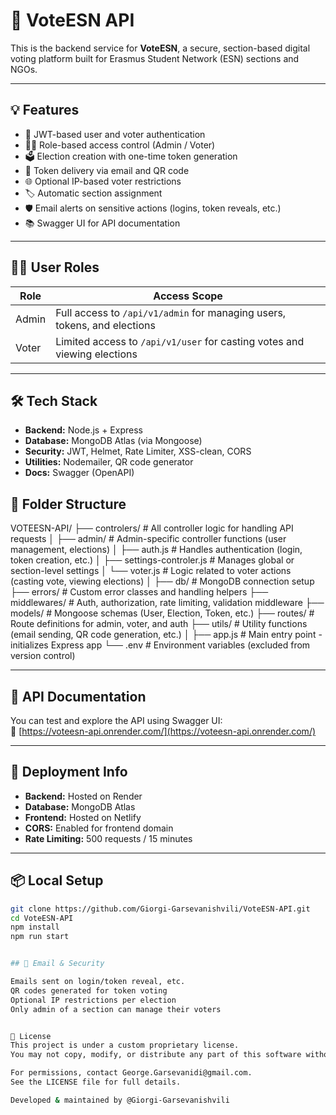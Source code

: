 
# 📮 VoteESN API

This is the backend service for **VoteESN**, a secure, section-based digital voting platform built for Erasmus Student Network (ESN) sections and NGOs.

---

## 💡 Features

- 🔐 JWT-based user and voter authentication
- 🧑‍⚖️ Role-based access control (Admin / Voter)
- 🗳️ Election creation with one-time token generation
- 📧 Token delivery via email and QR code
- 🌐 Optional IP-based voter restrictions
- 🏷️ Automatic section assignment
- 🛡️ Email alerts on sensitive actions (logins, token reveals, etc.)
- 📚 Swagger UI for API documentation

---

## 🧑‍💼 User Roles

| Role   | Access Scope                                             |
|--------|----------------------------------------------------------|
| Admin  | Full access to `/api/v1/admin` for managing users, tokens, and elections |
| Voter  | Limited access to `/api/v1/user` for casting votes and viewing elections |

---

## 🛠️ Tech Stack

- **Backend:** Node.js + Express
- **Database:** MongoDB Atlas (via Mongoose)
- **Security:** JWT, Helmet, Rate Limiter, XSS-clean, CORS
- **Utilities:** Nodemailer, QR code generator
- **Docs:** Swagger (OpenAPI) 

## 📂 Folder Structure

VOTEESN-API/
├── controlers/                  # All controller logic for handling API requests
│   ├── admin/                   # Admin-specific controller functions (user management, elections)
│   ├── auth.js                  # Handles authentication (login, token creation, etc.)
│   ├── settings-controler.js    # Manages global or section-level settings
│   └── voter.js                 # Logic related to voter actions (casting vote, viewing elections)
│
├── db/                          # MongoDB connection setup
├── errors/                      # Custom error classes and handling helpers
├── middlewares/                 # Auth, authorization, rate limiting, validation middleware
├── models/                      # Mongoose schemas (User, Election, Token, etc.)
├── routes/                      # Route definitions for admin, voter, and auth
├── utils/                       # Utility functions (email sending, QR code generation, etc.)
│
├── app.js                       # Main entry point - initializes Express app
└── .env                         # Environment variables (excluded from version control)


---

## 📄 API Documentation

You can test and explore the API using Swagger UI:  
🔗 [https://voteesn-api.onrender.com/](https://voteesn-api.onrender.com/)

---

## 🚀 Deployment Info

- **Backend:** Hosted on Render
- **Database:** MongoDB Atlas
- **Frontend:** Hosted on Netlify
- **CORS:** Enabled for frontend domain
- **Rate Limiting:** 500 requests / 15 minutes

---

## 📦 Local Setup

```bash
git clone https://github.com/Giorgi-Garsevanishvili/VoteESN-API.git
cd VoteESN-API
npm install
npm run start


## 📧 Email & Security

Emails sent on login/token reveal, etc.
QR codes generated for token voting
Optional IP restrictions per election
Only admin of a section can manage their voters


📄 License
This project is under a custom proprietary license.
You may not copy, modify, or distribute any part of this software without explicit written permission.

For permissions, contact George.Garsevanidi@gmail.com.
See the LICENSE file for full details.

Developed & maintained by @Giorgi-Garsevanishvili